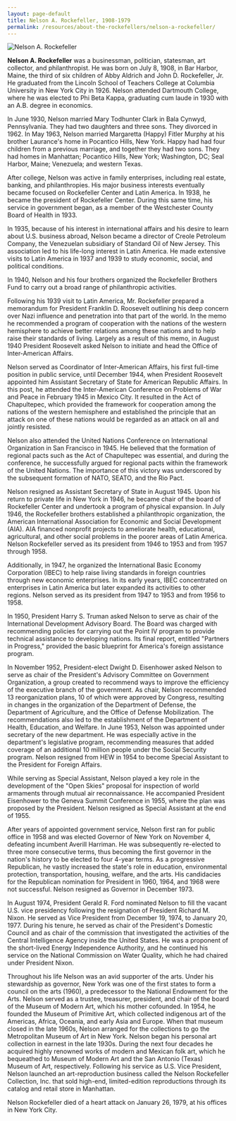 ```yaml
---
layout: page-default
title: Nelson A. Rockefeller, 1908-1979
permalink: /resources/about-the-rockefellers/nelson-a-rockefeller/
---
```

<div class="bio-page-image"><img alt="Nelson A. Rockefeller" src="{{site.baseurl}}/assets/img/08_nelsonarockefeller.png"/></div>

**Nelson A. Rockefeller** was a businessman, politician, statesman, art collector, and philanthropist. He was born on July 8, 1908, in Bar Harbor, Maine, the third of six children of Abby Aldrich and John D. Rockefeller, Jr. He graduated from the Lincoln School of Teachers College at Columbia University in New York City in 1926. Nelson attended Dartmouth College, where he was elected to Phi Beta Kappa, graduating cum laude in 1930 with an A.B. degree in economics.

In June 1930, Nelson married Mary Todhunter Clark in Bala Cynwyd, Pennsylvania. They had two daughters and three sons. They divorced in 1962. In May 1963, Nelson married Margaretta (Happy) Fitler Murphy at his brother Laurance's home in Pocantico Hills, New York. Happy had had four children from a previous marriage, and together they had two sons. They had homes in Manhattan; Pocantico Hills, New York; Washington, DC; Seal Harbor, Maine; Venezuela; and western Texas.

After college, Nelson was active in family enterprises, including real estate, banking, and philanthropies. His major business interests eventually became focused on Rockefeller Center and Latin America. In 1938, he became the president of Rockefeller Center. During this same time, his service in government began, as a member of the Westchester County Board of Health in 1933.

In 1935, because of his interest in international affairs and his desire to learn about U.S. business abroad, Nelson became a director of Creole Petroleum Company, the Venezuelan subsidiary of Standard Oil of New Jersey. This association led to his life-long interest in Latin America. He made extensive visits to Latin America in 1937 and 1939 to study economic, social, and political conditions.

In 1940, Nelson and his four brothers organized the Rockefeller Brothers Fund to carry out a broad range of philanthropic activities.

Following his 1939 visit to Latin America, Mr. Rockefeller prepared a memorandum for President Franklin D. Roosevelt outlining his deep concern over Nazi influence and penetration into that part of the world. In the memo he recommended a program of cooperation with the nations of the western hemisphere to achieve better relations among these nations and to help raise their standards of living. Largely as a result of this memo, in August 1940 President Roosevelt asked Nelson to initiate and head the Office of Inter-American Affairs.

Nelson served as Coordinator of Inter-American Affairs, his first full-time position in public service, until December 1944, when President Roosevelt appointed him Assistant Secretary of State for American Republic Affairs. In this post, he attended the Inter-American Conference on Problems of War and Peace in February 1945 in Mexico City. It resulted in the Act of Chapultepec, which provided the framework for cooperation among the nations of the western hemisphere and established the principle that an attack on one of these nations would be regarded as an attack on all and jointly resisted.

Nelson also attended the United Nations Conference on International Organization in San Francisco in 1945. He believed that the formation of regional pacts such as the Act of Chapultepec was essential, and during the conference, he successfully argued for regional pacts within the framework of the United Nations. The importance of this victory was underscored by the subsequent formation of NATO, SEATO, and the Rio Pact.

Nelson resigned as Assistant Secretary of State in August 1945. Upon his return to private life in New York in 1946, he became chair of the board of Rockefeller Center and undertook a program of physical expansion. In July 1946, the Rockefeller brothers established a philanthropic organization, the American International Association for Economic and Social Development (AIA). AIA financed nonprofit projects to ameliorate health, educational, agricultural, and other social problems in the poorer areas of Latin America. Nelson Rockefeller served as its president from 1946 to 1953 and from 1957 through 1958.

Additionally, in 1947, he organized the International Basic Economy Corporation (IBEC) to help raise living standards in foreign countries through new economic enterprises. In its early years, IBEC concentrated on enterprises in Latin America but later expanded its activities to other regions. Nelson served as its president from 1947 to 1953 and from 1956 to 1958.

In 1950, President Harry S. Truman asked Nelson to serve as chair of the International Development Advisory Board. The Board was charged with recommending policies for carrying out the Point IV program to provide technical assistance to developing nations. Its final report, entitled "Partners in Progress," provided the basic blueprint for America's foreign assistance program.

In November 1952, President-elect Dwight D. Eisenhower asked Nelson to serve as chair of the President's Advisory Committee on Government Organization, a group created to recommend ways to improve the efficiency of the executive branch of the government. As chair, Nelson recommended 13 reorganization plans, 10 of which were approved by Congress, resulting in changes in the organization of the Department of Defense, the Department of Agriculture, and the Office of Defense Mobilization. The recommendations also led to the establishment of the Department of Health, Education, and Welfare. In June 1953, Nelson was appointed under secretary of the new department. He was especially active in the department's legislative program, recommending measures that added coverage of an additional 10 million people under the Social Security program. Nelson resigned from HEW in 1954 to become Special Assistant to the President for Foreign Affairs.

While serving as Special Assistant, Nelson played a key role in the development of the "Open Skies" proposal for inspection of world armaments through mutual air reconnaissance. He accompanied President Eisenhower to the Geneva Summit Conference in 1955, where the plan was proposed by the President. Nelson resigned as Special Assistant at the end of 1955.

After years of appointed government service, Nelson first ran for public office in 1958 and was elected Governor of New York on November 4, defeating incumbent Averill Harriman. He was subsequently re-elected to three more consecutive terms, thus becoming the first governor in the nation's history to be elected to four 4-year terms. As a progressive Republican, he vastly increased the state's role in education, environmental protection, transportation, housing, welfare, and the arts. His candidacies for the Republican nomination for President in 1960, 1964, and 1968 were not successful. Nelson resigned as Governor in December 1973.

In August 1974, President Gerald R. Ford nominated Nelson to fill the vacant U.S. vice presidency following the resignation of President Richard M. Nixon. He served as Vice President from December 19, 1974, to January 20, 1977. During his tenure, he served as chair of the President's Domestic Council and as chair of the commission that investigated the activities of the Central Intelligence Agency inside the United States. He was a proponent of the short-lived Energy Independence Authority, and he continued his service on the National Commission on Water Quality, which he had chaired under President Nixon.

Throughout his life Nelson was an avid supporter of the arts. Under his stewardship as governor, New York was one of the first states to form a council on the arts (1960), a predecessor to the National Endowment for the Arts. Nelson served as a trustee, treasurer, president, and chair of the board of the Museum of Modern Art, which his mother cofounded. In 1954, he founded the Museum of Primitive Art, which collected indigenous art of the Americas, Africa, Oceania, and early Asia and Europe. When that museum closed in the late 1960s, Nelson arranged for the collections to go the Metropolitan Museum of Art in New York. Nelson began his personal art collection in earnest in the late 1930s. During the next four decades he acquired highly renowned works of modern and Mexican folk art, which he bequeathed to Museum of Modern Art and the San Antonio (Texas) Museum of Art, respectively. Following his service as U.S. Vice President, Nelson launched an art-reproduction business called the Nelson Rockefeller Collection, Inc. that sold high-end, limited-edition reproductions through its catalog and retail store in Manhattan.

Nelson Rockefeller died of a heart attack on January 26, 1979, at his offices in New York City.
